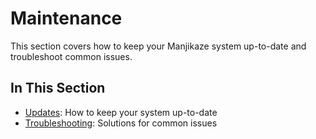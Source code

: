 # Maintenance

This section covers how to keep your Manjikaze system up-to-date and troubleshoot common issues.

## In This Section

- [Updates](updates.md): How to keep your system up-to-date
- [Troubleshooting](troubleshooting.md): Solutions for common issues
